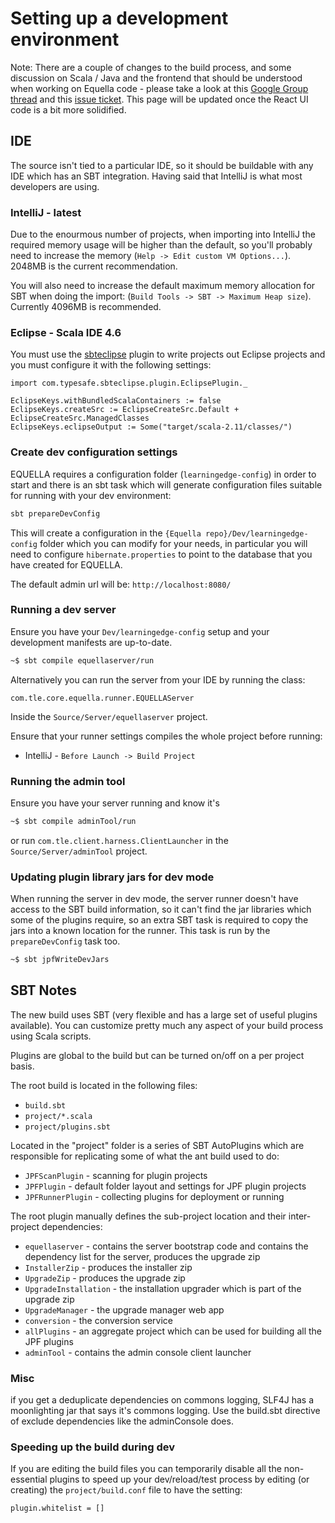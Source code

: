 # Setting up a development environment

Note:  There are a couple of changes to the build process, and some discussion on Scala / Java and the frontend that should be understood when working on Equella code - please take a look at this [Google Group thread](https://groups.google.com/a/apereo.org/forum/#!topic/equella-users/bLV_XXQFOTI) and this [issue ticket](https://github.com/equella/Equella/issues/437).  This page will be updated once the React UI code is a bit more solidified.

## IDE
The source isn't tied to a particular IDE, so it should be buildable 
with any IDE which has an SBT integration. Having said that IntelliJ is 
what most developers are using.

### IntelliJ - latest

Due to the enourmous number of projects, when importing into IntelliJ the required memory usage will be higher than the default, so you'll probably need to increase the memory (`Help -> Edit custom VM Options...`). 2048MB is the current recommendation.

You will also need to increase the default maximum memory allocation for SBT when doing the import: (`Build Tools -> SBT -> Maximum Heap size`). Currently 4096MB is recommended.

### Eclipse - Scala IDE 4.6

You must use the [sbteclipse](https://github.com/typesafehub/sbteclipse) plugin to write projects out Eclipse projects 
and you must configure it with the following settings: 

``` sbtshell
import com.typesafe.sbteclipse.plugin.EclipsePlugin._

EclipseKeys.withBundledScalaContainers := false
EclipseKeys.createSrc := EclipseCreateSrc.Default + EclipseCreateSrc.ManagedClasses
EclipseKeys.eclipseOutput := Some("target/scala-2.11/classes/")
```

### Create dev configuration settings

EQUELLA requires a configuration folder (`learningedge-config`) in order to start and there
is an sbt task which will generate configuration files suitable for running with your dev environment:

```bash
sbt prepareDevConfig
```

This will create a configuration in the `{Equella repo}/Dev/learningedge-config` folder which you can
modify for your needs, in particular you will need to configure `hibernate.properties` to point to
the database that you have created for EQUELLA. 

The default admin url will be: `http://localhost:8080/`

### Running a dev server

Ensure you have your `Dev/learningedge-config` setup 
and your development manifests are up-to-date. 

```bash
~$ sbt compile equellaserver/run
```

Alternatively you can run the server from your IDE by running the class:

`com.tle.core.equella.runner.EQUELLAServer`
 
Inside the `Source/Server/equellaserver` project. 

Ensure that your runner settings compiles the whole project before running: 

* IntelliJ - `Before Launch -> Build Project` 

### Running the admin tool

Ensure you have your server running and know it's 

```bash
~$ sbt compile adminTool/run
```

or run `com.tle.client.harness.ClientLauncher` in the `Source/Server/adminTool` project.


### Updating plugin library jars for dev mode

When running the server in dev mode, the server runner doesn't have access to the SBT build information, so it
can't find the jar libraries which some of the plugins require, so an extra SBT task is required to copy the jars
into a known location for the runner. This task is run by the `prepareDevConfig` task too. 

```bash
~$ sbt jpfWriteDevJars
```

## SBT Notes
The new build uses SBT (very flexible and has a large set of useful plugins available). You can customize pretty much any aspect of your build process using Scala scripts.

Plugins are global to the build but can be turned on/off on a per project basis.

The root build is located in the following files:

* `build.sbt`
* `project/*.scala`
* `project/plugins.sbt`

Located in the "project" folder is a series of SBT AutoPlugins which are responsible for replicating some of what the ant build used to do:

* `JPFScanPlugin` - scanning for plugin projects
* `JPFPlugin` - default folder layout and settings for JPF plugin projects
* `JPFRunnerPlugin` - collecting plugins for deployment or running

The root plugin manually defines the sub-project location and their inter-project dependencies:

* `equellaserver` - contains the server bootstrap code and contains the dependency list for the server, produces the upgrade zip
* `InstallerZip` - produces the installer zip
* `UpgradeZip` - produces the upgrade zip
* `UpgradeInstallation` - the installation upgrader which is part of the upgrade zip
* `UpgradeManager` - the upgrade manager web app
* `conversion` - the conversion service
* `allPlugins` - an aggregate project which can be used for building all the JPF plugins
* `adminTool` - contains the admin console client launcher

### Misc
if you get a deduplicate dependencies on commons logging, SLF4J has a moonlighting jar that says it's commons logging.  Use the build.sbt directive of exclude dependencies like the adminConsole does.

### Speeding up the build during dev

If you are editing the build files you can temporarily disable all the non-essential plugins to speed up your dev/reload/test process by editing (or creating) the `project/build.conf` file to have the setting:

```
plugin.whitelist = []
```

